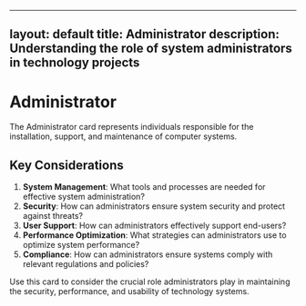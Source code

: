   ---
layout: default
title: Administrator
description: Understanding the role of system administrators in technology projects
---

# Administrator

The Administrator card represents individuals responsible for the installation, support, and maintenance of computer systems.

## Key Considerations

1. **System Management**: What tools and processes are needed for effective system administration?
2. **Security**: How can administrators ensure system security and protect against threats?
3. **User Support**: How can administrators effectively support end-users?
4. **Performance Optimization**: What strategies can administrators use to optimize system performance?
5. **Compliance**: How can administrators ensure systems comply with relevant regulations and policies?

Use this card to consider the crucial role administrators play in maintaining the security, performance, and usability of technology systems.
